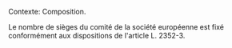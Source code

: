 Contexte: Composition.

Le nombre de sièges du comité de la société européenne est fixé conformément aux dispositions de l'article L. 2352-3.